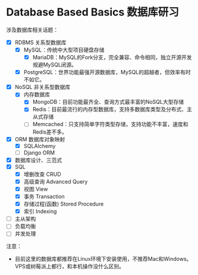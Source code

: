 # Database Based Basics 数据库研习
涉及数据库相关话题：
- [x] RDBMS 关系型数据库
    - [x] MySQL：传统中大型项目硬盘存储
        - [x] MariaDB：MySQL的Fork分支，完全兼容、命令相同，独立开源开发规避MySQL闭源。
    - [x] PostgreSQL：世界功能最强开源数据库，MySQL的超越者，但效率有时不如它。
- [x] NoSQL 非关系型数据库
    - [x] 内存数据库
        - [x] MongoDB：目前功能最齐全、查询方式最丰富的NoSQL大型存储
        - [x] Redis：目前最流行的内存型数据库，支持多数据库类型及分布式、主从式存储
        - [ ] Memcached：只支持简单字符类型存储，支持功能不丰富，速度和Redis差不多。
- [x] ORM 数据库对象映射
    - [x] SQLAlchemy
    - [ ] Django ORM
- [x] 数据库设计、三范式
- [x] SQL
    - [x] 增删改查 CRUD
    - [x] 高级查询 Advanced Query
    - [x] 视图 View
    - [x] 事务 Transaction
    - [x] 存储过程(函数) Stored Procedure
    - [x] 索引 Indexing
- [ ] 主从架构
- [ ] 负载均衡
- [ ] 并发处理

注意：
- 目前这里的数据库都推荐在Linux环境下安装使用，不推荐Mac和Windows。VPS或树莓派上都行，和本机操作没什么区别。